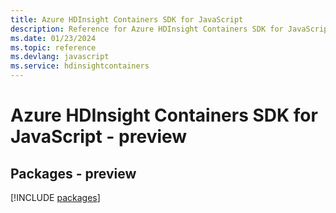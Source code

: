 ```yaml
---
title: Azure HDInsight Containers SDK for JavaScript
description: Reference for Azure HDInsight Containers SDK for JavaScript
ms.date: 01/23/2024
ms.topic: reference
ms.devlang: javascript
ms.service: hdinsightcontainers
---
```

# Azure HDInsight Containers SDK for JavaScript - preview
## Packages - preview
[!INCLUDE [packages](hdinsight-containers-index.md)]